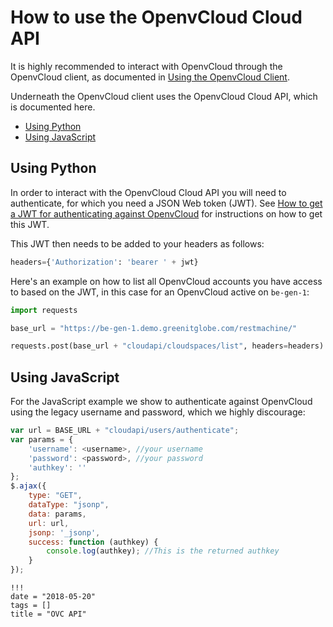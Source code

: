 # How to use the OpenvCloud Cloud API

It is highly recommended to interact with OpenvCloud through the OpenvCloud client, as documented in [Using the OpenvCloud Client](/docs/OVC_client.md).

Underneath the OpenvCloud client uses the OpenvCloud Cloud API, which is documented here.

- [Using Python](#python)
- [Using JavaScript](javascript)

<a id="python"></a>
## Using Python

In order to interact with the OpenvCloud Cloud API you will need to authenticate, for which you need a JSON Web token (JWT). See [How to get a JWT for authenticating against OpenvCloud](JWT_for_OVC.md) for instructions on how to get this JWT.

This JWT then needs to be added to your headers as follows:
```python
headers={'Authorization': 'bearer ' + jwt}
```

Here's an example on how to list all OpenvCloud accounts you have access to based on the JWT, in this case for an OpenvCloud active on `be-gen-1`:
```python
import requests

base_url = "https://be-gen-1.demo.greenitglobe.com/restmachine/"

requests.post(base_url + "cloudapi/cloudspaces/list", headers=headers).json()
```

<a id="javascript"></a>
## Using JavaScript

For the JavaScript example we show to authenticate against OpenvCloud using the legacy username and password, which we highly discourage:
```javascript
var url = BASE_URL + "cloudapi/users/authenticate";
var params = {
    'username': <username>, //your username
    'password': <password>, //your password
    'authkey': ''
};
$.ajax({
    type: "GET",
    dataType: "jsonp",
    data: params,
    url: url,
    jsonp: '_jsonp',
    success: function (authkey) {
        console.log(authkey); //This is the returned authkey 
    }
});
```
```
!!!
date = "2018-05-20"
tags = []
title = "OVC API"
```
